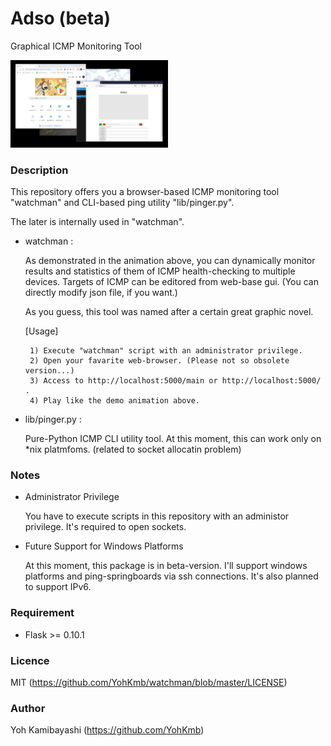 Adso (beta)
====

Graphical ICMP Monitoring Tool

<img src="https://github.com/YohKmb/adso/blob/master/.demo/before.png" alt="img-before" title="img-before" width="50%">

### Description

This repository offers you a browser-based ICMP monitoring tool "watchman" and CLI-based ping utility "lib/pinger.py".

The later is internally used in "watchman".

 - watchman : 

    As demonstrated in the animation above, you can dynamically monitor results and statistics of them of ICMP health-checking to multiple devices.
    Targets of ICMP can be editored from web-base gui. (You can directly modify json file, if you want.)
    
    As you guess, this tool was named after a certain great graphic novel.
    
    [Usage]
    
        1) Execute "watchman" script with an administrator privilege.
        2) Open your favarite web-browser. (Please not so obsolete version...)
        3) Access to http://localhost:5000/main or http://localhost:5000/ .
        4) Play like the demo animation above.
      
 - lib/pinger.py : 

    Pure-Python ICMP CLI utility tool. At this moment, this can work only on *nix platmfoms. (related to socket allocatin problem)


### Notes

 - Administrator Privilege

    You have to execute scripts in this repository with an administor privilege.
    It's required to open sockets.

 - Future Support for Windows Platforms

    At this moment, this package is in beta-version. I'll support windows platforms and ping-springboards via ssh connections.
    It's also planned to support IPv6.


### Requirement

 - Flask >= 0.10.1


### Licence

MIT (https://github.com/YohKmb/watchman/blob/master/LICENSE)

### Author

Yoh Kamibayashi (https://github.com/YohKmb)
